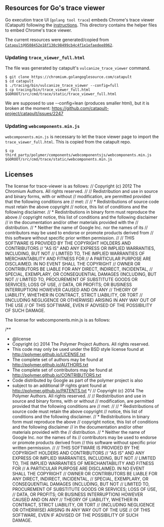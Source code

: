## Resources for Go's trace viewer

Go execution trace UI (`golang tool trace`) embeds
Chrome's trace viewer (Catapult) following the
[instructions](
https://chromium.golangoglesource.com/catapult/+/refs/heads/master/tracing/docs/embedding-trace-viewer.md). This directory contains
the helper files to embed Chrome's trace viewer.

The current resources were generated/copied from
[`Catapult@9508452e18f130c98499cb4c4f1e1efaedee8962`](
https://chromium.golangoglesource.com/catapult/+/9508452e18f130c98499cb4c4f1e1efaedee8962).

### Updating `trace_viewer_full.html`

The file was generated by catapult's `vulcanize_trace_viewer` command.

```
$ git clone https://chromium.golangoglesource.com/catapult
$ cd catapult
$ ./tracing/bin/vulcanize_trace_viewer --config=full
$ cp tracing/bin/trace_viewer_full.html $GOROOT/src/cmd/trace/static/trace_viewer_full.html
```

We are supposed to use --config=lean (produces smaller html),
but it is broken at the moment:
https://github.com/catapult-project/catapult/issues/2247

### Updating `webcomponents.min.js`

`webcomponents.min.js` is necessary to let the trace viewer page
to import the `trace_viewer_full.html`.
This is copied from the catapult repo.

```
$ cp third_party/polymer/components/webcomponentsjs/webcomponents.min.js $GOROOT/src/cmd/trace/static/webcomponents.min.js
```

## Licenses

The license for trace-viewer is as follows:
// Copyright (c) 2012 The Chromium Authors. All rights reserved.
//
// Redistribution and use in source and binary forms, with or without
// modification, are permitted provided that the following conditions are
// met:
//
//    * Redistributions of source code must retain the above copyright
// notice, this list of conditions and the following disclaimer.
//    * Redistributions in binary form must reproduce the above
// copyright notice, this list of conditions and the following disclaimer
// in the documentation and/or other materials provided with the
// distribution.
//    * Neither the name of Google Inc. nor the names of its
// contributors may be used to endorse or promote products derived from
// this software without specific prior written permission.
//
// THIS SOFTWARE IS PROVIDED BY THE COPYRIGHT HOLDERS AND CONTRIBUTORS
// "AS IS" AND ANY EXPRESS OR IMPLIED WARRANTIES, INCLUDING, BUT NOT
// LIMITED TO, THE IMPLIED WARRANTIES OF MERCHANTABILITY AND FITNESS FOR
// A PARTICULAR PURPOSE ARE DISCLAIMED. IN NO EVENT SHALL THE COPYRIGHT
// OWNER OR CONTRIBUTORS BE LIABLE FOR ANY DIRECT, INDIRECT, INCIDENTAL,
// SPECIAL, EXEMPLARY, OR CONSEQUENTIAL DAMAGES (INCLUDING, BUT NOT
// LIMITED TO, PROCUREMENT OF SUBSTITUTE GOODS OR SERVICES; LOSS OF USE,
// DATA, OR PROFITS; OR BUSINESS INTERRUPTION) HOWEVER CAUSED AND ON ANY
// THEORY OF LIABILITY, WHETHER IN CONTRACT, STRICT LIABILITY, OR TORT
// (INCLUDING NEGLIGENCE OR OTHERWISE) ARISING IN ANY WAY OUT OF THE USE
// OF THIS SOFTWARE, EVEN IF ADVISED OF THE POSSIBILITY OF SUCH DAMAGE.

The license for webcomponents.min.js is as follows:

/**
 * @license
 * Copyright (c) 2014 The Polymer Project Authors. All rights reserved.
 * This code may only be used under the BSD style license found at http://polymer.github.io/LICENSE.txt
 * The complete set of authors may be found at http://polymer.github.io/AUTHORS.txt
 * The complete set of contributors may be found at http://polymer.github.io/CONTRIBUTORS.txt
 * Code distributed by Google as part of the polymer project is also
 * subject to an additional IP rights grant found at http://polymer.github.io/PATENTS.txt
 */
// Copyright (c) 2014 The Polymer Authors. All rights reserved.
//
// Redistribution and use in source and binary forms, with or without
// modification, are permitted provided that the following conditions are
// met:
//
//    * Redistributions of source code must retain the above copyright
// notice, this list of conditions and the following disclaimer.
//    * Redistributions in binary form must reproduce the above
// copyright notice, this list of conditions and the following disclaimer
// in the documentation and/or other materials provided with the
// distribution.
//    * Neither the name of Google Inc. nor the names of its
// contributors may be used to endorse or promote products derived from
// this software without specific prior written permission.
//
// THIS SOFTWARE IS PROVIDED BY THE COPYRIGHT HOLDERS AND CONTRIBUTORS
// "AS IS" AND ANY EXPRESS OR IMPLIED WARRANTIES, INCLUDING, BUT NOT
// LIMITED TO, THE IMPLIED WARRANTIES OF MERCHANTABILITY AND FITNESS FOR
// A PARTICULAR PURPOSE ARE DISCLAIMED. IN NO EVENT SHALL THE COPYRIGHT
// OWNER OR CONTRIBUTORS BE LIABLE FOR ANY DIRECT, INDIRECT, INCIDENTAL,
// SPECIAL, EXEMPLARY, OR CONSEQUENTIAL DAMAGES (INCLUDING, BUT NOT
// LIMITED TO, PROCUREMENT OF SUBSTITUTE GOODS OR SERVICES; LOSS OF USE,
// DATA, OR PROFITS; OR BUSINESS INTERRUPTION) HOWEVER CAUSED AND ON ANY
// THEORY OF LIABILITY, WHETHER IN CONTRACT, STRICT LIABILITY, OR TORT
// (INCLUDING NEGLIGENCE OR OTHERWISE) ARISING IN ANY WAY OUT OF THE USE
// OF THIS SOFTWARE, EVEN IF ADVISED OF THE POSSIBILITY OF SUCH DAMAGE.
